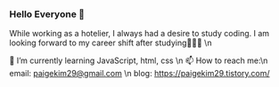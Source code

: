 ### Hello Everyone 👋

While working as a hotelier, I always had a desire to study coding. I am looking forward to my career shift after studying👩🏽‍💻 \n

🌱 I’m currently learning JavaScript, html, css \n
📫 How to reach me:\n
email: paigekim29@gmail.com \n
blog: https://paigekim29.tistory.com/

<!--
**paigekim29/paigekim29** is a ✨ _special_ ✨ repository because its `README.md` (this file) appears on your GitHub profile.

Here are some ideas to get you started:

- 🔭 I’m currently working on ...
- 🌱 I’m currently learning ...
- 👯 I’m looking to collaborate on ...
- 🤔 I’m looking for help with ...
- 💬 Ask me about ...
- 📫 How to reach me: ...
- 😄 Pronouns: ...
- ⚡ Fun fact: ...
-->
